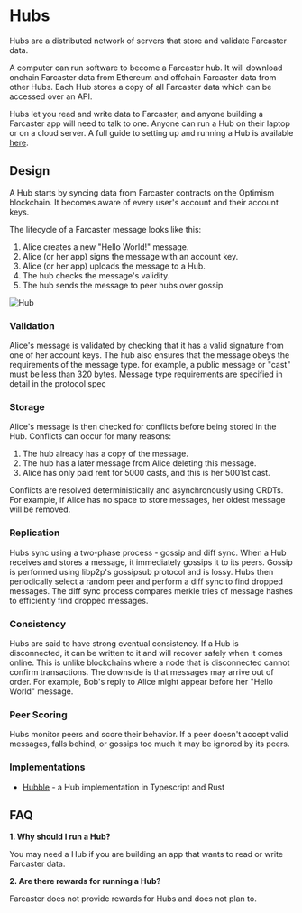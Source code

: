 # Hubs

Hubs are a distributed network of servers that store and validate Farcaster data.

A computer can run software to become a Farcaster hub. It will download onchain Farcaster data from Ethereum and offchain Farcaster data from other Hubs. Each Hub stores a copy of all Farcaster data which can be accessed over an API.

Hubs let you read and write data to Farcaster, and anyone building a Farcaster app will need to talk to one. Anyone can run a Hub on their laptop or on a cloud server. A full guide to setting up and running a Hub is available [here](https://www.thehubble.xyz).

## Design

A Hub starts by syncing data from Farcaster contracts on the Optimism blockchain. It becomes aware of every user's account and their account keys.

The lifecycle of a Farcaster message looks like this:

1. Alice creates a new "Hello World!" message.
2. Alice (or her app) signs the message with an account key.
3. Alice (or her app) uploads the message to a Hub.
4. The hub checks the message's validity.
5. The hub sends the message to peer hubs over gossip.

![Hub](/assets/hub.png)

### Validation

Alice's message is validated by checking that it has a valid signature from one of her account keys. The hub also ensures that the message obeys the requirements of the message type. for example, a public message or "cast" must be less than 320 bytes. Message type requirements are specified in detail in the protocol spec

### Storage

Alice's message is then checked for conflicts before being stored in the Hub. Conflicts can occur for many reasons:

1. The hub already has a copy of the message.
2. The hub has a later message from Alice deleting this message.
3. Alice has only paid rent for 5000 casts, and this is her 5001st cast.

Conflicts are resolved deterministically and asynchronously using CRDTs. For example, if Alice has no space to store messages, her oldest message will be removed.

### Replication

Hubs sync using a two-phase process - gossip and diff sync. When a Hub receives and stores a message, it immediately gossips it to its peers. Gossip is performed using libp2p's gossipsub protocol and is lossy. Hubs then periodically select a random peer and perform a diff sync to find dropped messages. The diff sync process compares merkle tries of message hashes to efficiently find dropped messages.

### Consistency

Hubs are said to have strong eventual consistency. If a Hub is disconnected, it can be written to it and will recover safely when it comes online. This is unlike blockchains where a node that is disconnected cannot confirm transactions. The downside is that messages may arrive out of order. For example, Bob's reply to Alice might appear before her "Hello World" message.

### Peer Scoring

Hubs monitor peers and score their behavior. If a peer doesn't accept valid messages, falls behind, or gossips too much it may be ignored by its peers.

### Implementations

- [Hubble](https://www.thehubble.xyz) - a Hub implementation in Typescript and Rust

## FAQ

**1. Why should I run a Hub?**

You may need a Hub if you are building an app that wants to read or write Farcaster data.

**2. Are there rewards for running a Hub?**

Farcaster does not provide rewards for Hubs and does not plan to.
